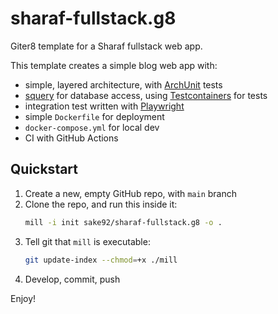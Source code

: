 # sharaf-fullstack.g8

Giter8 template for a Sharaf fullstack web app.  

This template creates a simple blog web app with:
- simple, layered architecture, with [ArchUnit](https://www.archunit.org/) tests
- [squery](https://sake92.github.io/squery/) for database access, using [Testcontainers](https://java.testcontainers.org/) for tests
- integration test written with [Playwright](https://playwright.dev/java/)
- simple `Dockerfile` for deployment
- `docker-compose.yml` for local dev
- CI with GitHub Actions


## Quickstart

1. Create a new, empty GitHub repo, with `main` branch
1. Clone the repo, and run this inside it:
    ```sh
    mill -i init sake92/sharaf-fullstack.g8 -o .
    ```
1. Tell git that `mill` is executable:
    ```sh
    git update-index --chmod=+x ./mill
    ```
1. Develop, commit, push

Enjoy!
